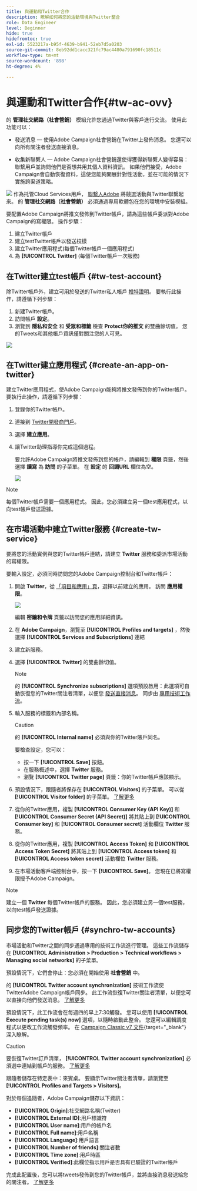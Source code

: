 ```yaml
---
title: 與運動和Twitter合作
description: 瞭解如何將您的活動環境與Twitter整合
role: Data Engineer
level: Beginner
hide: true
hidefromtoc: true
exl-id: 5523217a-b95f-4639-b941-52eb7d5a0203
source-git-commit: 8eb92dd1cacc321fc79ac4480a791690fc18511c
workflow-type: tm+mt
source-wordcount: '898'
ht-degree: 4%

---
```


# 與運動和Twitter合作{#tw-ac-ovv}

的 **管理社交網路（社會營銷）** 模組允許您通過Twitter與客戶進行交流。 使用此功能可以：

* 發送消息 — 使用Adobe Campaign社會營銷在Twitter上發佈消息。 您還可以向所有關注者發送直接消息。

* 收集新聯繫人 — Adobe Campaign社會營銷還使得獲得新聯繫人變得容易：聯繫用戶並詢問他們是否想共用其個人資料資訊。 如果他們接受，Adobe Campaign會自動恢復資料，這使您能夠開展針對性活動，並在可能的情況下實施跨渠道策略。

![](../assets/do-not-localize/speech.png)  作為托管Cloud Services用戶， [聯繫人Adobe](../start/campaign-faq.md#support) 將競選活動與Twitter聯繫起來。 的  **管理社交網路（社會營銷）** 必須通過專用軟體包在您的環境中安裝模組。


要配置Adobe Campaign將推文發佈到Twitter帳戶，請為這些帳戶委派對Adobe Campaign的寫權限。 操作步驟：

1. 建立Twitter帳戶
1. 建立testTwitter帳戶以發送校樣
1. 建立Twitter應用程式(每個Twitter帳戶一個應用程式)
1. 為 **[!UICONTROL Twitter]** (每個Twitter帳戶一次服務)

## 在Twitter建立test帳戶 {#tw-test-account}

除Twitter帳戶外，建立可用於發送的Twitter私人帳戶 [推特證明](../send/twitter.md#send-tw-proofs)。 要執行此操作，請遵循下列步驟：

1. 新建Twitter帳戶。
1. 訪問帳戶  **設定**。
1. 瀏覽到 **隱私和安全** 和 **受眾和標籤** 檢查 **Protect你的推文** 的雙曲餘切值。 您的Tweets和其他帳戶資訊僅對關注您的人可見。

![](assets/social_tw_test_page.png)

## 在Twitter建立應用程式 {#create-an-app-on-twitter}

建立Twitter應用程式，使Adobe Campaign能夠將推文發佈到你的Twitter帳戶。  要執行此操作，請遵循下列步驟：

1. 登錄你的Twitter帳戶。
1. 連接到 [Twitter開發商門戶](https://developer.twitter.com/en/apps)。
1. 選擇 **建立應用**。
1. 讓Twitter助理指導你完成這個過程。

   要允許Adobe Campaign將推文發佈到您的帳戶，請編輯到 **權限** 頁籤，然後選擇 **讀寫** 為 **訪問** 的子菜單。 在 **設定** 的 **回調URL** 欄位為空。

   ![](assets/social_tw_app.png)

>[!NOTE]
>
>每個Twitter帳戶需要一個應用程式。 因此，您必須建立另一個test應用程式，以向test帳戶發送證據。

## 在市場活動中建立Twitter服務 {#create-tw-service}

要將您的活動實例與您的Twitter帳戶連結，請建立 **Twitter** 服務和委派市場活動的寫權限。

要輸入設定，必須同時訪問您的Adobe Campaign控制台和Twitter帳戶：

1. 開啟 **Twitter**，從 [「項目和應用」頁](https://developer.twitter.com/en/portal/projects-and-apps)，選擇以前建立的應用。 訪問 **應用權限**。

   ![](assets/social_tw_service.png)

   編輯 **密鑰和令牌** 頁籤以訪問您的應用詳細資訊。

1. 在 **Adobe Campaign**，瀏覽至 **[!UICONTROL Profiles and targets]** ，然後選擇 **[!UICONTROL Services and Subscriptions]** 連結
1. 建立新服務。
1. 選擇 **[!UICONTROL Twitter]** 的雙曲餘切值。

   >[!NOTE]
   >
   >的 **[!UICONTROL Synchronize subscriptions]** 選項預設啟用：此選項可自動恢復您的Twitter關注者清單，以便您 [發送直接消息](../send/twitter.md#direct-tw-messages)。 同步由 [專用技術工作流](#synchro-tw-accounts)。

1. 輸入服務的標籤和內部名稱。

   >[!CAUTION]
   >
   >的 **[!UICONTROL Internal name]** 必須與你的Twitter賬戶同名。

   要檢查設定，您可以：

   * 按一下 **[!UICONTROL Save]** 按鈕。
   * 在服務概述中，選擇 **Twitter** 服務。
   * 瀏覽 **[!UICONTROL Twitter page]** 頁籤：你的Twitter帳戶應該顯示。

1. 預設情況下，跟隨者將保存在 **[!UICONTROL Visitors]** 的子菜單。 可以從 **[!UICONTROL Visitor folder]** 的子菜單。 [了解更多](../send/twitter.md#direct-tw-messages)

1. 從你的Twitter應用，複製 **[!UICONTROL Consumer Key (API Key)]** 和 **[!UICONTROL Consumer Secret (API Secret)]** 將其貼上到 **[!UICONTROL Consumer key]** 和 **[!UICONTROL Consumer secret]** 活動欄位 **Twitter** 服務。

1. 從你的Twitter應用，複製 **[!UICONTROL Access Token]** 和 **[!UICONTROL Access Token Secret]** 將其貼上到 **[!UICONTROL Access token]** 和 **[!UICONTROL Access token secret]** 活動欄位 **Twitter** 服務。

1. 在市場活動客戶端控制台中，按一下 **[!UICONTROL Save]**。 您現在已將寫權限授予Adobe Campaign。


>[!NOTE]
>
>建立一個 **Twitter** 每個Twitter帳戶的服務。 因此，您必須建立另一個test服務，以向test帳戶發送證據。

## 同步您的Twitter帳戶 {#synchro-tw-accounts}

市場活動和Twitter之間的同步通過專用的技術工作流進行管理。 這些工作流儲存在 **[!UICONTROL Administration > Production > Technical workflows > Managing social networks]** 的子菜單。

預設情況下，它們會停止：您必須在開始使用 **社會營銷** 中。

的 **[!UICONTROL Twitter account synchronization]** 技術工作流使TwitterAdobe Campaign帳戶同步。 此工作流恢復Twitter關注者清單，以便您可以直接向他們發送消息。 [了解更多](../send/twitter.md#direct-tw-messages)

預設情況下，此工作流會在每週四的早上7:30觸發。 您可以使用 **[!UICONTROL Execute pending task(s) now]** 選項，以隨時啟動此整合。  您還可以編輯調度程式以更改工作流觸發頻率。 在 [Campaign Classic v7 文件](https://experienceleague.adobe.com/docs/campaign-classic/using/automating-with-workflows/flow-control-activities/scheduler.html){target=&quot;_blank&quot;} 深入瞭解。

>[!CAUTION]
>
>要恢復Twitter訂戶清單， **[!UICONTROL Twitter account synchronization]** 必須選中連結到帳戶的服務。 [了解更多](#create-tw-service)

跟隨者儲存在特定表中：來賓桌。 要顯示Twitter關注者清單，請瀏覽至 **[!UICONTROL Profiles and Targets > Visitors]**。

對於每個追隨者，Adobe Campaign儲存以下資訊：

* **[!UICONTROL Origin]**:社交網路名稱(Twitter)
* **[!UICONTROL External ID]**:用戶標識符
* **[!UICONTROL User name]**:用戶的帳戶名
* **[!UICONTROL Full name]**:用戶名稱
* **[!UICONTROL Language]**:用戶語言
* **[!UICONTROL Number of friends]**:關注者數
* **[!UICONTROL Time zone]**:用戶時區
* **[!UICONTROL Verified]**:此欄位指示用戶是否具有已驗證的Twitter帳戶

完成此配置後，您可以將tweets發佈到您的Twitter帳戶，並將直接消息發送給您的關注者。 [了解更多](../send/twitter.md)
